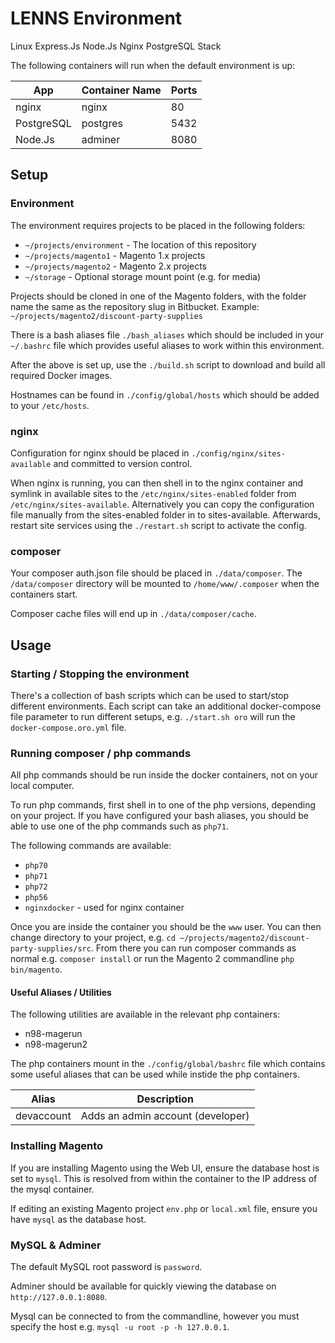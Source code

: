 # LENNS Environment

Linux Express.Js Node.Js Nginx PostgreSQL Stack

The following containers will run when the default environment is up:

App | Container Name | Ports
--- | --- | ---
nginx | nginx | 80
PostgreSQL | postgres | 5432
Node.Js | adminer | 8080

## Setup

### Environment

The environment requires projects to be placed in the following folders:

* ```~/projects/environment``` - The location of this repository
* ```~/projects/magento1``` - Magento 1.x projects
* ```~/projects/magento2``` - Magento 2.x projects
* ```~/storage``` - Optional storage mount point (e.g. for media)

Projects should be cloned in one of the Magento folders, with the folder name the same as the repository slug in Bitbucket. Example: ```~/projects/magento2/discount-party-supplies```

There is a bash aliases file ```./bash_aliases``` which should be included in your ```~/.bashrc``` file which provides useful aliases to work within this environment.

After the above is set up, use the ```./build.sh``` script to download and build all required Docker images.

Hostnames can be found in ```./config/global/hosts``` which should be added to your ```/etc/hosts```.

### nginx

Configuration for nginx should be placed in ```./config/nginx/sites-available``` and committed to version control.

When nginx is running, you can then shell in to the nginx container and symlink in available sites to the ```/etc/nginx/sites-enabled``` folder from ```/etc/nginx/sites-available```. Alternatively you can copy the configuration file manually from the sites-enabled folder in to sites-available. Afterwards, restart site services using the ```./restart.sh``` script to activate the config.

### composer

Your composer auth.json file should be placed in ```./data/composer```. The ```/data/composer``` directory will be mounted to ```/home/www/.composer``` when the containers start.

Composer cache files will end up in ```./data/composer/cache```.

## Usage

### Starting / Stopping the environment

There's a collection of bash scripts which can be used to start/stop different environments. Each script can take an additional docker-compose file parameter to run different setups, e.g. ```./start.sh oro``` will run the ```docker-compose.oro.yml``` file.

### Running composer / php commands

All php commands should be run inside the docker containers, not on your local computer.

To run php commands, first shell in to one of the php versions, depending on your project. If you have configured your bash aliases, you should be able to use one of the php commands such as ```php71```.

The following commands are available:

* ```php70```
* ```php71```
* ```php72```
* ```php56```
* ```nginxdocker``` - used for nginx container

Once you are inside the container you should be the ```www``` user. You can then change directory to your project, e.g. ```cd ~/projects/magento2/discount-party-supplies/src```. From there you can run composer commands as normal e.g. ```composer install``` or run the Magento 2 commandline ```php bin/magento```.

#### Useful Aliases / Utilities

The following utilities are available in the relevant php containers:

* n98-magerun
* n98-magerun2

The php containers mount in the ```./config/global/bashrc``` file which contains some useful aliases that can be used while instide the php containers.

Alias | Description
--- | ---
devaccount | Adds an admin account (developer)

### Installing Magento

If you are installing Magento using the Web UI, ensure the database host is set to ```mysql```. This is resolved from within the container to the IP address of the mysql container.

If editing an existing Magento project ```env.php``` or ```local.xml``` file, ensure you have ```mysql``` as the database host.

### MySQL & Adminer

The default MySQL root password is ```password```.

Adminer should be available for quickly viewing the database on ```http://127.0.0.1:8080```.

Mysql can be connected to from the commandline, however you must specify the host e.g. ```mysql -u root -p -h 127.0.0.1```.
